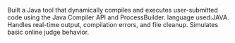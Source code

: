 Built a Java tool that dynamically compiles and executes user-submitted code using the Java Compiler API
and ProcessBuilder.
language used:JAVA.
Handles real-time output, compilation errors, and file cleanup. Simulates basic online judge behavior.
